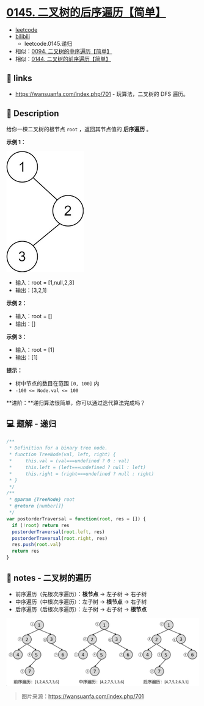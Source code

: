 # [0145. 二叉树的后序遍历【简单】](https://github.com/Tdahuyou/leetcode/tree/main/0145.%20%E4%BA%8C%E5%8F%89%E6%A0%91%E7%9A%84%E5%90%8E%E5%BA%8F%E9%81%8D%E5%8E%86%E3%80%90%E7%AE%80%E5%8D%95%E3%80%91)

- [leetcode](https://leetcode.cn/problems/binary-tree-postorder-traversal)
- [bilibili](https://www.bilibili.com/video/BV1DivNejEb1)
  - leetcode.0145.递归
- 相似：[0094. 二叉树的中序遍历【简单】](https://github.com/Tdahuyou/leetcode/tree/main/0094.%20%E4%BA%8C%E5%8F%89%E6%A0%91%E7%9A%84%E4%B8%AD%E5%BA%8F%E9%81%8D%E5%8E%86%E3%80%90%E7%AE%80%E5%8D%95%E3%80%91) <!-- [locale](./0094.%20%E4%BA%8C%E5%8F%89%E6%A0%91%E7%9A%84%E4%B8%AD%E5%BA%8F%E9%81%8D%E5%8E%86%E3%80%90%E7%AE%80%E5%8D%95%E3%80%91/README.md) -->
- 相似：[0144. 二叉树的前序遍历【简单】](https://github.com/Tdahuyou/leetcode/tree/main/0144.%20%E4%BA%8C%E5%8F%89%E6%A0%91%E7%9A%84%E5%89%8D%E5%BA%8F%E9%81%8D%E5%8E%86%E3%80%90%E7%AE%80%E5%8D%95%E3%80%91) <!-- [locale](./0144.%20%E4%BA%8C%E5%8F%89%E6%A0%91%E7%9A%84%E5%89%8D%E5%BA%8F%E9%81%8D%E5%8E%86%E3%80%90%E7%AE%80%E5%8D%95%E3%80%91/README.md) -->

## 🔗 links

- https://wansuanfa.com/index.php/701 - 玩算法，二叉树的 DFS 遍历。


## 📝 Description

给你一棵二叉树的根节点 `root` ，返回其节点值的 **后序遍历** 。

**示例 1：**

![](md-imgs/2024-09-25-17-02-44.png)

- 输入：root = [1,null,2,3]
- 输出：[3,2,1]

**示例 2：**

- 输入：root = []
- 输出：[]

**示例 3：**

- 输入：root = [1]
- 输出：[1]

**提示：**

- 树中节点的数目在范围 `[0, 100]` 内
- `-100 <= Node.val <= 100`

**进阶：**递归算法很简单，你可以通过迭代算法完成吗？

## 💻 题解 - 递归

```javascript
/**
 * Definition for a binary tree node.
 * function TreeNode(val, left, right) {
 *     this.val = (val===undefined ? 0 : val)
 *     this.left = (left===undefined ? null : left)
 *     this.right = (right===undefined ? null : right)
 * }
 */
/**
 * @param {TreeNode} root
 * @return {number[]}
 */
var postorderTraversal = function(root, res = []) {
  if (!root) return res
  postorderTraversal(root.left, res)
  postorderTraversal(root.right, res)
  res.push(root.val)
  return res
}
```

## 📒 notes - 二叉树的遍历

- 前序遍历（先根次序遍历）：**根节点** -> 左子树 -> 右子树
- 中序遍历（中根次序遍历）：左子树 -> **根节点** -> 右子树
- 后序遍历（后根次序遍历）：左子树 -> 右子树 -> **根节点**

![](md-imgs/2024-09-25-17-01-44.png)

> 图片来源：https://wansuanfa.com/index.php/701
